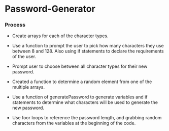 # Password-Generator

### Process

* Create arrays for each of the character types.

* Use a function to prompt the user to pick how many characters they use between 8 and 128. Also using if statements to declare the requirements of the user.

* Prompt user to choose between all character types for their new password.

* Created a function to determine a random element from one of the multiple arrays.

* Use a function of generatePassword to generate variables and if statements to determine what characters will be used to generate the new password.

* Use foor loops to reference the password length, and grabbing random characters from the variables at the beginning of the code.